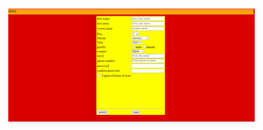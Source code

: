 ![image alt](https://github.com/pedapatisai/form2/blob/c21c7e233a39d2eb218e611cc1ebb836749fe8a8/form.png)
